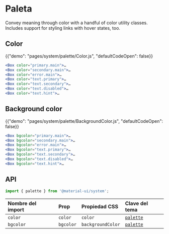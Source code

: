 # Paleta

<p class="description">Convey meaning through color with a handful of color utility classes. Includes support for styling links with hover states, too.</p>

## Color

{{"demo": "pages/system/palette/Color.js", "defaultCodeOpen": false}}

```jsx
<Box color="primary.main">…
<Box color="secondary.main">…
<Box color="error.main">…
<Box color="text.primary">…
<Box color="text.secondary">…
<Box color="text.disabled">…
<Box color="text.hint">…
```

## Background color

{{"demo": "pages/system/palette/BackgroundColor.js", "defaultCodeOpen": false}}

```jsx
<Box bgcolor="primary.main">…
<Box bgcolor="secondary.main">…
<Box bgcolor="error.main">…
<Box bgcolor="text.primary">…
<Box bgcolor="text.secondary">…
<Box bgcolor="text.disabled">…
<Box bgcolor="text.hint">…
```

## API

```js
import { palette } from '@material-ui/system';
```

| Nombre del import | Prop      | Propiedad CSS     | Clave del tema                                                   |
|:----------------- |:--------- |:----------------- |:---------------------------------------------------------------- |
| `color`           | `color`   | `color`           | [`palette`](/customization/default-theme/?expend-path=$.palette) |
| `bgcolor`         | `bgcolor` | `backgroundColor` | [`palette`](/customization/default-theme/?expend-path=$.palette) |